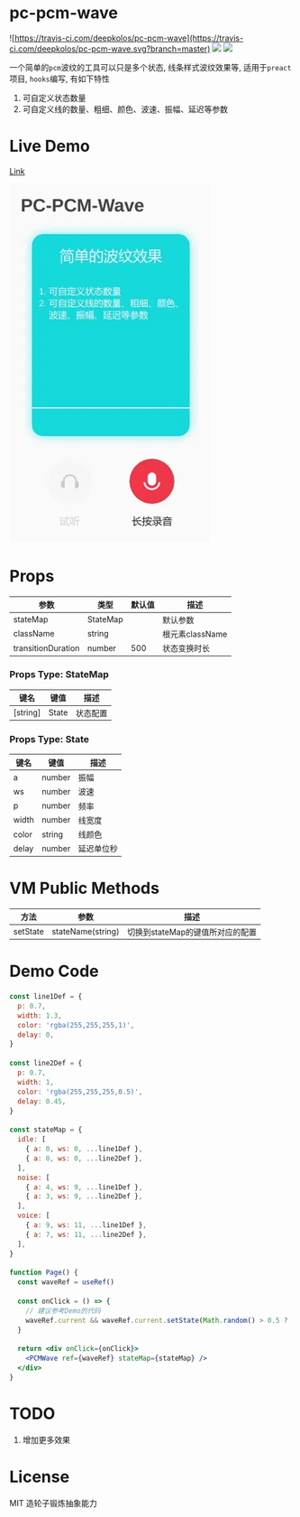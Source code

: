 # pc-pcm-wave

![https://travis-ci.com/deepkolos/pc-pcm-wave](https://travis-ci.com/deepkolos/pc-pcm-wave.svg?branch=master)
![](https://img.shields.io/npm/dt/pc-pcm-wave.svg)
![](https://img.shields.io/npm/v/pc-pcm-wave.svg)

一个简单的`pcm`波纹的工具可以只是多个状态, 线条样式波纹效果等, 适用于`preact`项目, `hooks`编写, 有如下特性

1. 可自定义状态数量
2. 可自定义线的数量、粗细、颜色、波速、振幅、延迟等参数


# Live Demo

[Link](https://deepkolos.github.io/pc-pcm-wave/)

![demo](https://raw.githubusercontent.com/deepkolos/pc-pcm-wave/master/demo.webp)

# Props

| 参数               | 类型     | 默认值 | 描述            |
| ------------------ | -------- | ------ | --------------- |
| stateMap           | StateMap |        | 默认参数        |
| className          | string   |        | 根元素className |
| transitionDuration | number   | 500    | 状态变换时长    |

### Props Type: StateMap

| 键名     | 键值  | 描述     |
| -------- | ----- | -------- |
| [string] | State | 状态配置 |

### Props Type: State

| 键名  | 键值   | 描述       |
| ----- | ------ | ---------- |
| a     | number | 振幅       |
| ws    | number | 波速       |
| p     | number | 频率       |
| width | number | 线宽度     |
| color | string | 线颜色     |
| delay | number | 延迟单位秒 |

# VM Public Methods

| 方法     | 参数              | 描述                             |
| -------- | ----------------- | -------------------------------- |
| setState | stateName(string) | 切换到stateMap的键值所对应的配置 |

# Demo Code

```jsx
const line1Def = {
  p: 0.7,
  width: 1.3,
  color: 'rgba(255,255,255,1)',
  delay: 0,
}

const line2Def = {
  p: 0.7,
  width: 1,
  color: 'rgba(255,255,255,0.5)',
  delay: 0.45,
}

const stateMap = {
  idle: [
    { a: 0, ws: 0, ...line1Def },
    { a: 0, ws: 0, ...line2Def },
  ],
  noise: [
    { a: 4, ws: 9, ...line1Def },
    { a: 3, ws: 9, ...line2Def },
  ],
  voice: [
    { a: 9, ws: 11, ...line1Def },
    { a: 7, ws: 11, ...line2Def },
  ],
}

function Page() {
  const waveRef = useRef()

  const onClick = () => {
    // 建议参考Demo的代码
    waveRef.current && waveRef.current.setState(Math.random() > 0.5 ? 'noise' : 'voice')
  }

  return <div onClick={onClick}>
    <PCMWave ref={waveRef} stateMap={stateMap} />
  </div>
}
```

# TODO

1. 增加更多效果

# License

MIT 造轮子锻炼抽象能力
